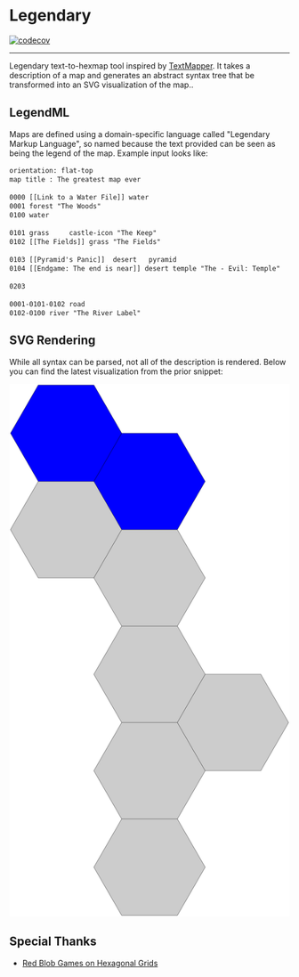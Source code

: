 # Legendary

[![codecov](https://codecov.io/gh/gisikw/legendary/branch/main/graph/badge.svg?token=GR5O02004D)](https://codecov.io/gh/gisikw/legendary)

---

Legendary text-to-hexmap tool inspired by
[TextMapper](https://campaignwiki.org/text-mapper). It takes a description of a
map and generates an abstract syntax tree that be transformed into an SVG
visualization of the map..

## LegendML

Maps are defined using a domain-specific language called "Legendary Markup
Language", so named because the text provided can be seen as being the legend
of the map. Example input looks like:

```lml
orientation: flat-top
map title : The greatest map ever

0000 [[Link to a Water File]] water
0001 forest "The Woods"
0100 water

0101 grass     castle-icon "The Keep"
0102 [[The Fields]] grass "The Fields"

0103 [[Pyramid's Panic]]  desert   pyramid
0104 [[Endgame: The end is near]] desert temple "The - Evil: Temple"

0203

0001-0101-0102 road
0102-0100 river "The River Label"
```

## SVG Rendering

While all syntax can be parsed, not all of the description is rendered. Below
you can find the latest visualization from the prior snippet:

<p align="center">
<img src="https://github.com/gisikw/legendary/blob/main/example.svg" alt="Example Map" />
</p>

## Special Thanks
- [Red Blob Games on Hexagonal Grids](https://www.redblobgames.com/grids/hexagons/)
